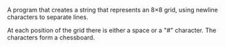 A program that creates a string that represents an 8×8 grid, 
using newline characters to separate lines. 

At each position of the grid there is either a space or a "#" character. 
The characters form a chessboard.
